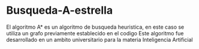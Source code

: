 ﻿# Busqueda-A-estrella
El algoritmo A* es un algoritmo de busqueda heuristica, en este caso se utiliza un grafo previamente establecido en el codigo
Este algoritmo fue desarrollado en un ambito universitario para la materia Inteligencia Artificial
